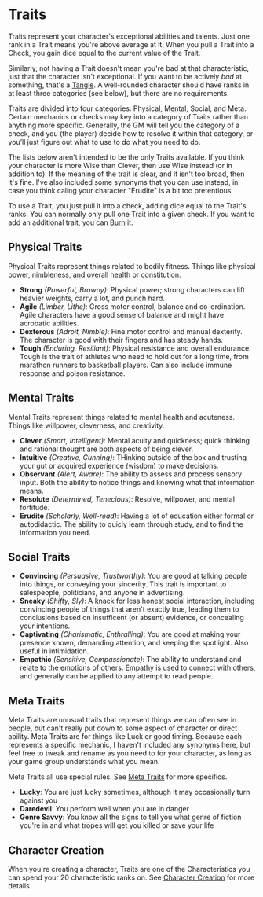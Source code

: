 # Traits

Traits represent your character's exceptional abilities and talents. Just one rank in a Trait means you're above average at it. When you pull a Trait into a Check, you gain dice equal to the current value of the Trait. 

Similarly, not having a Trait doesn't mean you're bad at that characteristic, just that the character isn't exceptional. If you want to be actively *bad* at something, that's a [Tangle](Tangles.md). A well-rounded character should have ranks in at least three categories (see below), but there are no requirements.

Traits are divided into four categories: Physical, Mental, Social, and Meta. Certain mechanics or checks may key into a category of Traits rather than anything more specific. Generally, the GM will tell you the category of a check, and you (the player) decide how to resolve it within that category, or you’ll just figure out what to use to do what you need to do.

The lists below aren't intended to be the only Traits available. If you think your character is more Wise than Clever, then use Wise instead (or in addition to). If the meaning of the trait is clear, and it isn't too broad, then it's fine. I've also included some synonyms that you can use instead, in case you think callng your character "Erudite" is a bit too pretentious.

To use a Trait, you just pull it into a check, adding dice equal to the Trait's ranks. You can normally only pull one Trait into a given check. If you want to add an additional trait, you can [Burn](Burn.md) it.

## Physical Traits

Physical Traits represent things related to bodily fitness. Things like physical power, nimbleness, and overall health or constitution.

- **Strong** *(Powerful, Brawny)*: Physical power; strong characters can lift heavier weights, carry a lot, and punch hard.
- **Agile** *(Limber, Lithe)*: Gross motor control, balance and co-ordination. Agile characters have a good sense of balance and might have acrobatic abilities.
- **Dexterous** *(Adroit, Nimble)*: Fine motor control and manual dexterity. The character is good with their fingers and has steady hands.
- **Tough** *(Enduring, Resiliant)*: Physical resistance and overall endurance. Tough is the trait of athletes who need to hold out for a long time, from marathon runners to basketball players. Can also include immune response and poison resistance.

## Mental Traits

Mental Traits represent things related to mental health and acuteness. Things like willpower, cleverness, and creativity.

- **Clever** *(Smart, Intelligent)*: Mental acuity and quickness; quick thinking and rational thought are both aspects of being clever.
- **Intuitive** *(Creative, Cunning)*: THinking outside of the box and trusting your gut or acquired experience (wisdom) to make decisions.
- **Observant** *(Alert, Aware)*: The ability to assess and process sensory input. Both the ability to notice things and knowing what that information means.
- **Resolute** *(Determined, Tenecious)*: Resolve, willpower, and mental fortitude.
- **Erudite** *(Scholarly, Well-read)*: Having a lot of education either formal or autodidactic. The ability to quicly learn through study, and to find the information you need. 

## Social Traits

- **Convincing** *(Persuasive, Trustworthy)*: You are good at talking people into things, or conveying your sincerity. This trait is important to salespeople, politicians, and anyone in advertising.
- **Sneaky** *(Shifty, Sly)*: A knack for less honest social interaction, including convincing people of things that aren't exactly true, leading them to conclusions based on insufficent (or absent) evidence, or concealing your intentions. 
- **Captivating** *(Charismatic, Enthralling)*: You are good at making your presence known, demanding attention, and keeping the spotlight. Also useful in intimidation.
- **Empathic** *(Sensitive, Compassionate)*: The ability to understand and relate to the emotions of others. Empathy is used to connect with others, and generally can be applied to any attempt to read people. 

## Meta Traits

Meta Traits are unusual traits that represent things we can often see in people, but can't really put down to some aspect of character or direct ability. Meta Traits are for things like Luck or good timing. Because each represents a specific mechanic, I haven't included any synonyms here, but feel free to tweak and rename as you need to for your character, as long as your game group understands what you mean.

Meta Traits all use special rules. See [Meta Traits](MetaTraits.md) for more specifics.

- **Lucky**: You are just lucky sometimes, although it may occasionally turn against you
- **Daredevil**: You perform well when you are in danger
- **Genre Savvy**: You know all the signs to tell you what genre of fiction you're in and what tropes will get you killed or save your life

## Character Creation

When you're creating a character, Traits are one of the Characteristics you can spend your 20 characteristic ranks on. See [Character Creation](CharacterCreation.md) for more details.